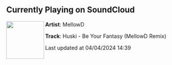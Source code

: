 ## Currently Playing on SoundCloud

[<img align="left" width="100" src="https://i1.sndcdn.com/artworks-G13Id9fU5gi0qzhp-xlwNsQ-t500x500.jpg">](https://soundcloud.com/dunkmellowd/huski-be-your-fantasy-mellowd-remix?in=saxurn/sets/grain-gang)

**Artist**: MellowD 

**Track**: Huski - Be Your Fantasy (MellowD Remix)

Last updated at 04/04/2024 14:39
